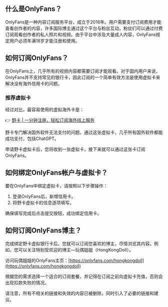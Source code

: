 ## 什么是OnlyFans？

OnlyFans是一种内容订阅服务平台，成立于2016年。用户需要支付订阅费用才能查看创作者的内容，许多国际博主通过这个平台与粉丝互动，粉丝们可以通过付费订阅观看创作者的私人照片和视频。由于平台中涉及大量成人内容，OnlyFans规定用户必须年满18岁才能注册和使用。

## 如何订阅OnlyFans？

在OnlyFans上，几乎所有的视频内容都需要订阅才能观看。对于国内用户来说，OnlyFans并不支持常见的银行卡，因此订阅的一个简单有效方法是使用虚拟卡来解决没有海外信用卡的问题。

### 推荐虚拟卡

经过对比，最容易使用的虚拟海外卡是：

👉 [野卡 | 一分钟注册，轻松订阅海外线上服务](https://bit.ly/bewildcard)

野卡专门解决国外软件无法支付的问题。通过这张虚拟卡，几乎所有国外软件都能成功支付，包括ChatGPT。

申请野卡虚拟卡后，您将收到一张虚拟卡，接下来就可以通过这张卡订阅OnlyFans。

## 如何绑定OnlyFans帐户与虚拟卡？

要在OnlyFans中绑定虚拟卡，请按照以下步骤操作：

1. 登录OnlyFans后，新增信用卡。
2. 将野卡虚拟卡的信息逐项填写。

确保填写完成后点击提交按钮，成功绑定信用卡。

## 如何订阅OnlyFans博主？

完成绑定野卡虚拟银行卡后，您就可以订阅您喜欢的博主，尽情浏览其内容。例如，您可以关注特别受欢迎的博主—玩偶姐姐（HongKongDoll）。

访问玩偶姐姐的OnlyFans主页：[https://onlyfans.com/hongkongdoll](https://onlyfans.com/hongkongdoll)

根据您的需求选择一个适合的订阅套餐，并记得在订阅之前向虚拟卡充值，否则会出现扣款失败的情况。

 

请注意，所有不相关的链接和失效的内容已被删除，同时引入了必要的链接和建议。